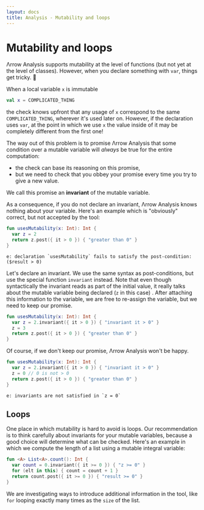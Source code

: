 ```yaml
---
layout: docs
title: Analysis - Mutability and loops
---
```


# Mutability and loops

Λrrow Analysis supports mutability at the level of functions (but not yet at the level of classes). However, when you declare something with `var`, things get tricky. 👻

When a local variable `x` is immutable

```kotlin
val x = COMPLICATED_THING
```

the check knows upfront that any usage of `x` correspond to the same `COMPLICATED_THING`, wherever it's used later on. However, if the declaration uses `var`, at the point in which we use `x` the value inside of it may be completely different from the first one!

The way out of this problem is to promise Λrrow Analysis that some condition over a mutable variable will _always_ be true for the entire computation:

- the check can base its reasoning on this promise,
- but we need to check that you obbey your promise every time you try to give a new value.

We call this promise an **invariant** of the mutable variable.

As a consequence, if you do not declare an invariant, Λrrow Analysis knows nothing about your variable. Here's an example which is "obviously" correct, but not accepted by the tool:

```kotlin
fun usesMutability(x: Int): Int {
  var z = 2
  return z.post({ it > 0 }) { "greater than 0" }
}
```
```
e: declaration `usesMutability` fails to satisfy the post-condition: ($result > 0)
```

Let's declare an invariant. We use the same syntax as post-conditions, but use the special function `invariant` instead. Note that even though syntactically the invariant reads as part of the initial value, it really talks about the mutable variable being declared (`z` in this case)
. After attaching this information to the variable, we are free to re-assign the variable, but we need to keep our promise.

```kotlin
fun usesMutability(x: Int): Int {
  var z = 2.invariant({ it > 0 }) { "invariant it > 0" }
  z = 3
  return z.post({ it > 0 }) { "greater than 0" }
}
```

Of course, if we don't keep our promise, Λrrow Analysis won't be happy.

```kotlin
fun usesMutability(x: Int): Int {
  var z = 2.invariant({ it > 0 }) { "invariant it > 0" }
  z = 0 // 0 is not > 0
  return z.post({ it > 0 }) { "greater than 0" }
}
```
```
e: invariants are not satisfied in `z = 0`
```

## Loops

One place in which mutability is hard to avoid is loops. Our recommendation is to think carefully about invariants for your mutable variables, because a good choice will determine what can be checked. Here's an example in which we compute the length of a list using a mutable integral variable:

```kotlin
fun <A> List<A>.count(): Int {
  var count = 0.invariant({ it >= 0 }) { "z >= 0" }
  for (elt in this) { count = count + 1 }
  return count.post({ it >= 0 }) { "result >= 0" }
}
```

We are investigating ways to introduce additional information in the tool, like `for` looping exactly many times as the `size` of the list.